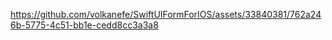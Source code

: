 

https://github.com/volkanefe/SwiftUIFormForIOS/assets/33840381/762a246b-5775-4c51-bb1e-cedd8cc3a3a8

